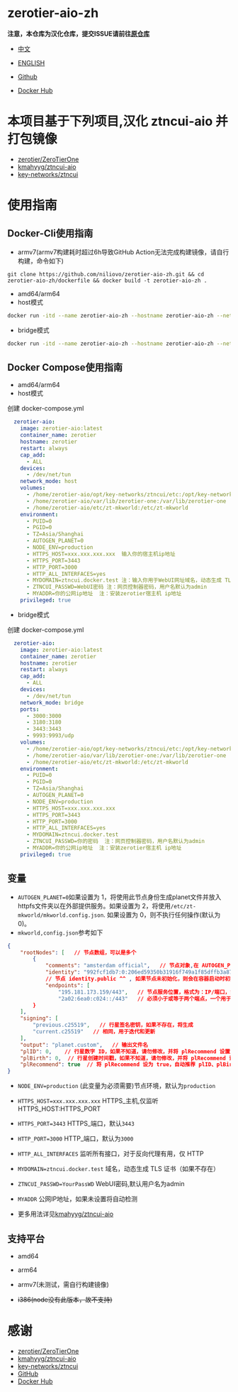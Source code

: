 # zerotier-aio-zh

**注意，本仓库为汉化仓库，提交ISSUE请前往[原仓库](https://github.com/kmahyyg/ztncui-aio)**

- [中文](./README.md)
- [ENGLISH](./README_EN.md)

- [Github](https://github.com/niliovo/zerotier-aio-zh)
- [Docker Hub](https://hub.docker.com/r/niliaerith/zerotier-aio-zh)

# 本项目基于下列项目,汉化 ztncui-aio 并打包镜像

- [zerotier/ZeroTierOne](https://github.niliovo.top/zerotier/ZeroTierOne)
- [kmahyyg/ztncui-aio](https://github.com/kmahyyg/ztncui-aio)
- [key-networks/ztncui](https://github.com/key-networks/ztncui)

# 使用指南

## Docker-Cli使用指南

- armv7(armv7构建耗时超过6h导致GitHub Action无法完成构建镜像，请自行构建，命令如下)

```
git clone https://github.com/niliovo/zerotier-aio-zh.git && cd zerotier-aio-zh/dockerfile && docker build -t zerotier-aio-zh .
```

- amd64/arm64
- host模式

```sh
docker run -itd --name zerotier-aio-zh --hostname zerotier-aio-zh --net host --restart always --cap-add=NET_ADMIN --device /dev/net/tun:/dev/net/tun -v /your_path/zerotier-aio-zh/opt/key-networks/ztncui/etc:/opt/key-networks/ztncui/etc -v /your_path/zerotier-aio-zh/var/lib/zerotier-one:/var/lib/zerotier-one -v /your_path/zerotier-aio-zh/etc/zt-mkworld:/etc/zt-mkworld -e PUID=0 -e PGID=0 -e TZ=Asia/Shanghai -e AUTOGEN_PLANET=0 -e NODE_ENV=production -e HTTPS_HOST=xxx.xxx.xxx.xxx -e HTTPS_PORT=3443 -e HTTP_PORT=3000 -e HTTP_ALL_INTERFACES=yes -e MYDOMAIN=ztncui.docker.test -e ZTNCUI_PASSWD=YourPassWD -e MYADDR=PublicIP --privileged=true niliaerith/zerotier-aio-zh:latest

```

- bridge模式

```sh
docker run -itd --name zerotier-aio-zh --hostname zerotier-aio-zh --net bridge -p3000:3000 -p3180:3180 -p3443:3443 -p9993:9993/udp --restart always --cap-add=NET_ADMIN --device /dev/net/tun:/dev/net/tun -v /your_path/zerotier-aio-zh/opt/key-networks/ztncui/etc:/opt/key-networks/ztncui/etc -v /your_path/zerotier-aio-zh/var/lib/zerotier-one:/var/lib/zerotier-one -v /your_path/zerotier-aio-zh/etc/zt-mkworld:/etc/zt-mkworld -e PUID=0 -e PGID=0 -e TZ=Asia/Shanghai -e AUTOGEN_PLANET=0 -e NODE_ENV=production -e HTTPS_HOST=xxx.xxx.xxx.xxx -e HTTPS_PORT=3443 -e HTTP_PORT=3000 -e HTTP_ALL_INTERFACES=yes -e MYDOMAIN=ztncui.docker.test -e ZTNCUI_PASSWD=YourPassWD -e MYADDR=PublicIP --privileged=true niliaerith/zerotier-aio-zh:latest
```

## Docker Compose使用指南

- amd64/arm64
- host模式

创建 docker-compose.yml
```compose.yml
  zerotier-aio:
    image: zerotier-aio:latest
    container_name: zerotier
    hostname: zerotier
    restart: always
    cap_add:
      - ALL
    devices:
      - /dev/net/tun
    network_mode: host
    volumes:
      - /home/zerotier-aio/opt/key-networks/ztncui/etc:/opt/key-networks/ztncui/etc
      - /home/zerotier-aio/var/lib/zerotier-one:/var/lib/zerotier-one
      - /home/zerotier-aio/etc/zt-mkworld:/etc/zt-mkworld
    environment:
      - PUID=0
      - PGID=0
      - TZ=Asia/Shanghai
      - AUTOGEN_PLANET=0
      - NODE_ENV=production
      - HTTPS_HOST=xxx.xxx.xxx.xxx  输入你的宿主机ip地址
      - HTTPS_PORT=3443
      - HTTP_PORT=3000
      - HTTP_ALL_INTERFACES=yes
      - MYDOMAIN=ztncui.docker.test 注：输入你用于WebUI网址域名，动态生成 TLS 证书（如果不存在）
      - ZTNCUI_PASSWD=WebUI密码 注：网页控制器密码，用户名默认为admin
      - MYADDR=你的公网ip地址  注：安装zerotier宿主机 ip地址
    privileged: true
```

- bridge模式

创建 docker-compose.yml
```compose.yml
  zerotier-aio:
    image: zerotier-aio:latest
    container_name: zerotier
    hostname: zerotier
    restart: always
    cap_add:
      - ALL
    devices:
      - /dev/net/tun
    network_mode: bridge
    ports:
      - 3000:3000
      - 3180:3180
      - 3443:3443
      - 9993:9993/udp
    volumes:
      - /home/zerotier-aio/opt/key-networks/ztncui/etc:/opt/key-networks/ztncui/etc
      - /home/zerotier-aio/var/lib/zerotier-one:/var/lib/zerotier-one
      - /home/zerotier-aio/etc/zt-mkworld:/etc/zt-mkworld
    environment:
      - PUID=0
      - PGID=0
      - TZ=Asia/Shanghai
      - AUTOGEN_PLANET=0
      - NODE_ENV=production
      - HTTPS_HOST=xxx.xxx.xxx.xxx
      - HTTPS_PORT=3443
      - HTTP_PORT=3000
      - HTTP_ALL_INTERFACES=yes
      - MYDOMAIN=ztncui.docker.test
      - ZTNCUI_PASSWD=你的密码  注：网页控制器密码，用户名默认为admin
      - MYADDR=你的公网ip地址  注：安装zerotier宿主机 ip地址
    privileged: true
```

## 变量

- `AUTOGEN_PLANET=0`如果设置为 1，将使用此节点身份生成planet文件并放入httpfs文件夹以在外部提供服务。如果设置为 2，将使用`/etc/zt-mkworld/mkworld.config.json`. 如果设置为 0，则不执行任何操作(默认为0)。
- `mkworld,config.json`参考如下

```json
{
    "rootNodes": [   // 节点数组，可以是多个
        {
            "comments": "amsterdam official",   // 节点对象,在 AUTOGEN_PLANET=1 时将自动生成
            "identity": "992fcf1db7:0:206ed59350b31916f749a1f85dffb3a8787dcbf83b8c6e9448d4e3ea0e3369301be716c3609344a9d1533850fb4460c50af43322bcfc8e13d3301a1f1003ceb6",  
            // 节点 identity.public ^^ , 如果节点未初始化，则会在容器启动时初始化
            "endpoints": [
                "195.181.173.159/443",   // 节点服务位置，格式为：IP/端口，如果 AUTOGEN_PLANET=1 将自动生成
                "2a02:6ea0:c024::/443"   // 必须小于或等于两个端点，一个用于 IPv4，一个用于 IPv6。如果有多个 IP，则设置具有不同标识的多个节点。
        }
    ],
    "signing": [
        "previous.c25519",   // 行星签名密钥，如果不存在，将生成
        "current.c25519"   // 相同，用于迭代和更新
    ],
    "output": "planet.custom",   // 输出文件名
    "plID": 0,    // 行星数字 ID，如果不知道，请勿修改，并将 plRecommend 设置为 true
    "plBirth": 0,  // 行星创建时间戳，如果不知道，请勿修改，并将 plRecommend 设为 true
    "plRecommend": true  // 将 plRecommend 设为 true，自动推荐 plID、plBirth 值。更多详情，请阅读 zerotier-one 官方软件仓库中的 mkworld 源代码
}
```

- `NODE_ENV=production` (此变量为必须需要)节点环境，默认为`production`
- `HTTPS_HOST=xxx.xxx.xxx.xxx` HTTPS_主机,仅监听 HTTPS_HOST:HTTPS_PORT
- `HTTPS_PORT=3443` HTTPS_端口，默认`3443`
- `HTTP_PORT=3000` HTTP_端口，默认为`3000`
- `HTTP_ALL_INTERFACES` 监听所有接口，对于反向代理有用，仅 HTTP
- `MYDOMAIN=ztncui.docker.test` 域名，动态生成 TLS 证书（如果不存在）
- `ZTNCUI_PASSWD=YourPassWD` WebUI密码,默认用户名为admin
- `MYADDR` 公网IP地址，如果未设置将自动检测

- 更多用法详见[kmahyyg/ztncui-aio](https://github.com/kmahyyg/ztncui-aio)

## 支持平台

- amd64
- arm64
- armv7(未测试，需自行构建镜像)

- ~~i386(node没有此版本，故不支持)~~

# 感谢

- [zerotier/ZeroTierOne](https://github.niliovo.top/zerotier/ZeroTierOne)
- [kmahyyg/ztncui-aio](https://github.com/kmahyyg/ztncui-aio)
- [key-networks/ztncui](https://github.com/key-networks/ztncui)
- [GitHub](https://github.com/)
- [Docker Hub](https://hub.docker.com/)
